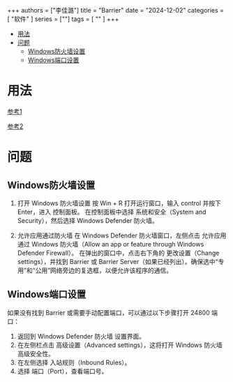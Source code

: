 +++
authors = ["李佳潞"]
title = "Barrier"
date = "2024-12-02"
categories = [
    "软件"
]
series = [""]
tags = [
    ""
]
+++

- [用法](#用法)
- [问题](#问题)
  - [Windows防火墙设置](#windows防火墙设置)
  - [Windows端口设置](#windows端口设置)

# 用法
[参考1](https://blog.csdn.net/guojingyue123/article/details/135066151)

[参考2](https://juejin.cn/post/7163950376079753252)

# 问题

## Windows防火墙设置

1. 打开 Windows 防火墙设置
按 Win + R 打开运行窗口，输入 control 并按下 Enter，进入 控制面板。
在控制面板中选择 系统和安全（System and Security），然后选择 Windows Defender 防火墙。

2. 允许应用通过防火墙
在 Windows Defender 防火墙窗口，左侧点击 允许应用通过 Windows 防火墙（Allow an app or feature through Windows Defender Firewall）。
在弹出的窗口中，点击右下角的 更改设置（Change settings），并找到 Barrier 或 Barrier Server（如果已经列出）。确保选中“专用”和“公用”网络旁边的复选框，以便允许该程序的通信。

## Windows端口设置

如果没有找到 Barrier 或需要手动配置端口，可以通过以下步骤打开 24800 端口：

1. 返回到 Windows Defender 防火墙 设置界面。
2. 在左侧栏点击 高级设置（Advanced settings），这将打开 Windows 防火墙 高级安全性。
3. 在左侧选择 入站规则（Inbound Rules）。
4. 选择 端口（Port），查看端口号。

